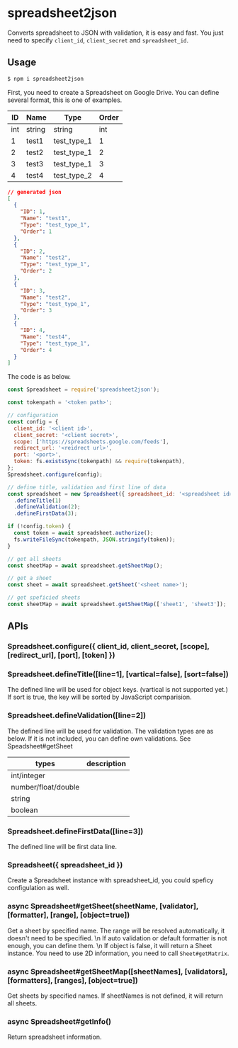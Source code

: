 # spreadsheet2json

Converts spreadsheet to JSON with validation, it is easy and fast.
You just need to specify `client_id`, `client_secret` and `spreadsheet_id`.

## Usage

```sh
$ npm i spreadsheet2json
```

First, you need to create a Spreadsheet on Google Drive.
You can define several format, this is one of examples.

|ID|Name|Type|Order|
|---|---|---|---|
|int|string|string|int|
|1|test1|test_type_1|1|
|2|test2|test_type_1|2|
|3|test3|test_type_1|3|
|4|test4|test_type_2|4|

```json
// generated json
[
  {
    "ID": 1,
    "Name": "test1",
    "Type": "test_type_1",
    "Order": 1
  },
  {
    "ID": 2,
    "Name": "test2",
    "Type": "test_type_1",
    "Order": 2
  },
  {
    "ID": 3,
    "Name": "test2",
    "Type": "test_type_1",
    "Order": 3
  },
  {
    "ID": 4,
    "Name": "test4",
    "Type": "test_type_1",
    "Order": 4
  }
]
```

The code is as below.

```js
const Spreadsheet = require('spreadsheet2json');

const tokenpath = '<token path>';

// configuration
const config = {
  client_id: '<client id>',
  client_secret: '<client secret>',
  scope: ['https://spreadsheets.google.com/feeds'],
  redirect_url: '<reidrect url>',
  port: '<port>',
  token: fs.existsSync(tokenpath) && require(tokenpath),
};
Spreadsheet.configure(config);

// define title, validation and first line of data
const spreadsheet = new Spreadsheet({ spreadsheet_id: '<spreadsheet id>' });
  .defineTitle(1)
  .defineValidation(2);
  .defineFirstData(3);

if (!config.token) {
  const token = await spreadsheet.authorize();
  fs.writeFileSync(tokenpath, JSON.stringify(token));
}

// get all sheets
const sheetMap = await spreadsheet.getSheetMap();

// get a sheet
const sheet = await spreadsheet.getSheet('<sheet name>');

// get speficied sheets
const sheetMap = await spreadsheet.getSheetMap(['sheet1', 'sheet3']);
```

## APIs

### Spreadsheet.configure({ client_id, client_secret, [scope], [redirect_url], [port], [token] })


### Spreadsheet.defineTitle([line=1], [vartical=false], [sort=false])

The defined line will be used for object keys. (vartical is not supported yet.)
If sort is true, the key will be sorted by JavaScript comparision.

### Spreadsheet.defineValidation([line=2])

The defined line will be used for validation. The validation types are as below. If it is not included, you can define own validations. See Speadsheet#getSheet

|types|description|
|---|---|
|int/integer||
|number/float/double||
|string||
|boolean||

### Spreadsheet.defineFirstData([line=3])

The defined line will be first data line.

### Spreadsheet({ spreadsheet_id })

Create a Spreadsheet instance with spreadsheet_id, you could speficy configulation as well.

### async Spreadsheet#getSheet(sheetName, [validator], [formatter], [range], [object=true])

Get a sheet by specified name. The range will be resolved automatically, it doesn't need to be specified. \n
If auto validation or default formatter is not enough, you can define them. \n
If object is false, it will return a Sheet instance. You need to use 2D information, you need to call `Sheet#getMatrix`.

### async Spreadsheet#getSheetMap([sheetNames], [validators], [formatters], [ranges], [object=true])

Get sheets by specified names. If sheetNames is not defined, it will return all sheets.

### async Spreadsheet#getInfo()

Return spreadsheet information.

